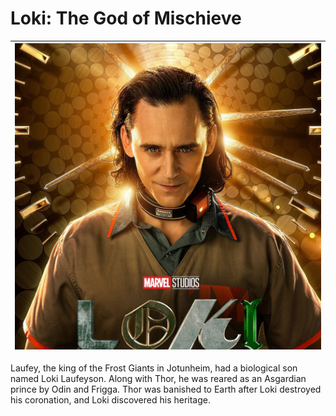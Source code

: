 # Loki: The God of Mischieve

|![loki](assets/assets/image/loki.jpeg)|
|----------------------------------------------|

Laufey, the king of the Frost Giants in Jotunheim, had a biological son named Loki Laufeyson. Along with Thor, he was reared as an Asgardian prince by Odin and Frigga. Thor was banished to Earth after Loki destroyed his coronation, and Loki discovered his heritage.